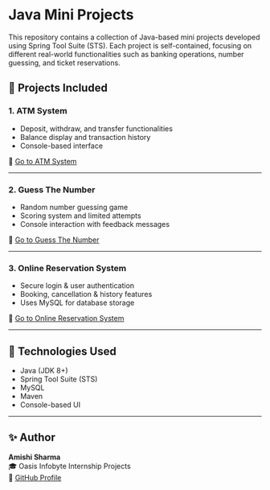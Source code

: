 # Java Mini Projects

This repository contains a collection of Java-based mini projects developed using Spring Tool Suite (STS). Each project is self-contained, focusing on different real-world functionalities such as banking operations, number guessing, and ticket reservations.

## 🔧 Projects Included

### 1. ATM System
- Deposit, withdraw, and transfer functionalities
- Balance display and transaction history
- Console-based interface

📂 [Go to ATM System](./ATM-System)

---

### 2. Guess The Number
- Random number guessing game
- Scoring system and limited attempts
- Console interaction with feedback messages

📂 [Go to Guess The Number](./Guess-The-Number)

---

### 3. Online Reservation System
- Secure login & user authentication
- Booking, cancellation & history features
- Uses MySQL for database storage

📂 [Go to Online Reservation System](./Online-Reservation-System)

---

## 📁 Technologies Used
- Java (JDK 8+)
- Spring Tool Suite (STS)
- MySQL
- Maven
- Console-based UI

---

## ✨ Author
**Amishi Sharma**  
🎓 Oasis Infobyte Internship Projects  
🔗 [GitHub Profile](https://github.com/Zamishi)

